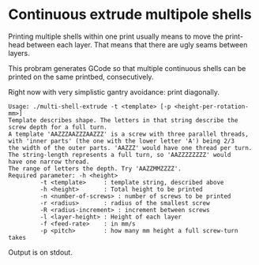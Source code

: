 Continuous extrude multipole shells
===================================

Printing multiple shells within one print usually means to move the print-head
between each layer. That means that there are ugly seams between layers.

This probram generates GCode so that multiple continuous shells can be
printed on the same printbed, consecutively.

Right now with very simplistic gantry avoidance: print diagonally.

    Usage: ./multi-shell-extrude -t <template> [-p <height-per-rotation-mm>]
    Template describes shape. The letters in that string describe the
    screw depth for a full turn.
    A template 'AAZZZAAZZZAAZZZ' is a screw with three parallel threads,
    with 'inner parts' (the one with the lower letter 'A') being 2/3
    the width of the outer parts. 'AAZZZ' would have one thread per turn.
    The string-length represents a full turn, so 'AAZZZZZZZZ' would
    have one narrow thread.
    The range of letters the depth. Try 'AAZZMMZZZZ'.
    Required parameter: -h <height>
             -t <template>     : template string, described above
             -h <height>       : Total height to be printed
             -n <number-of-screws> : number of screws to be printed
             -r <radius>       : radius of the smallest screw
             -R <radius-increment> : increment between screws
             -l <layer-height> : Height of each layer
             -f <feed-rate>    : in mm/s
             -p <pitch>        : how many mm height a full screw-turn takes

Output is on stdout.
